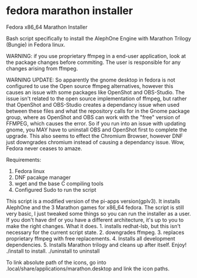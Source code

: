 # fedora marathon installer
Fedora x86_64 Marathon Installer

Bash script specifically to install the AlephOne Engine with Marathon Trilogy (Bungie) in Fedora linux.

WARNING: if you use proprietary ffmpeg in a end-user application, look at the package changes before commiting. The user is responsible for any changes arising from ffmpeg.

WARNING UPDATE: So apparently the gnome desktop in fedora is not configured to use the Open source ffmpeg alternatives, however this causes an issue with some packages like OpenShot and OBS-Studio. The issue isn't related to the open source implementation of ffmpeg, but rather that OpenShot and OBS-Studio creates a dependancy issue when used between these files and what the repository calls for in the Gnome package group, where as OpenShot and OBS can work with the "free" version of FFMPEG, which causes the error. So if you run into an issue with updating gnome, you MAY have to uninstall OBS and OpenShot first to complete the upgrade. This also seems to effect the Chromium Browser, however DNF just downgrades chromium instead of causing a dependancy issue. Wow, Fedora never ceases to amaze.

Requirements:
1. Fedora linux
2. DNF pacakge manager
3. wget and the base C compiling tools
4. Configured Sudo to run the script

This script is a modified version of the pi-apps version(gplv3). It installs AlephOne and the 3 Marathon games for x86_64 fedora. The script is still very basic, I just tweaked some things so you can run the installer as a user. If you don't have dnf or you have a different architecture, it's up to you to make the right changes.
What it does. 1. installs redhat-lsb, but this isn't necessary for the current script state. 2. downgrades ffmpeg. 3. replaces proprietary ffmpeg with free replacements. 4. Installs all development dependencies. 5. Installs Marathon trilogy and cleans up after itself.
Enjoy!
./install to install. ./uninstall to uninstall

To link absolute path of the icons, go into .local/share/applications/marathon.desktop and link the icon paths.
